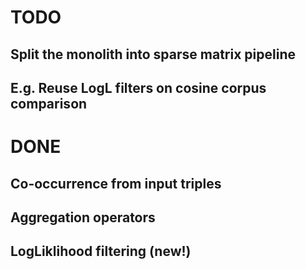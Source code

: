 # TODO
## Split the monolith into sparse matrix pipeline
## E.g. Reuse LogL filters on cosine corpus comparison

# DONE
## Co-occurrence from input triples
## Aggregation operators
## LogLiklihood filtering (new!)

